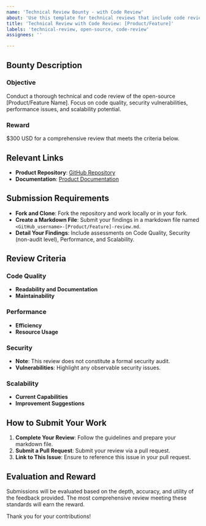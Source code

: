 ```yaml
---
name: 'Technical Review Bounty - with Code Review'
about: 'Use this template for technical reviews that include code review for open source projects.'
title: 'Technical Review with Code Review: [Product/Feature]'
labels: 'technical-review, open-source, code-review'
assignees: ''

---
```


## Bounty Description

### Objective
Conduct a thorough technical and code review of the open-source [Product/Feature Name]. Focus on code quality, security vulnerabilities, performance issues, and scalability potential.

### Reward
$300 USD for a comprehensive review that meets the criteria below.

## Relevant Links

- **Product Repository**: [GitHub Repository](https://github.com/example-user/example-repo)
- **Documentation**: [Product Documentation](https://example.com/documentation)

## Submission Requirements

- **Fork and Clone**: Fork the repository and work locally or in your fork.
- **Create a Markdown File**: Submit your findings in a markdown file named `<GitHub_username>-[Product/Feature]-review.md`.
- **Detail Your Findings**: Include assessments on Code Quality, Security (non-audit level), Performance, and Scalability.

## Review Criteria

### Code Quality
- **Readability and Documentation**
- **Maintainability**

### Performance
- **Efficiency**
- **Resource Usage**

### Security
- **Note**: This review does not constitute a formal security audit.
- **Vulnerabilities**: Highlight any observable security issues.

### Scalability
- **Current Capabilities**
- **Improvement Suggestions**

## How to Submit Your Work

1. **Complete Your Review**: Follow the guidelines and prepare your markdown file.
2. **Submit a Pull Request**: Submit your review via a pull request.
3. **Link to This Issue**: Ensure to reference this issue in your pull request.

## Evaluation and Reward

Submissions will be evaluated based on the depth, accuracy, and utility of the feedback provided. The most comprehensive review meeting these standards will earn the reward.

Thank you for your contributions!
